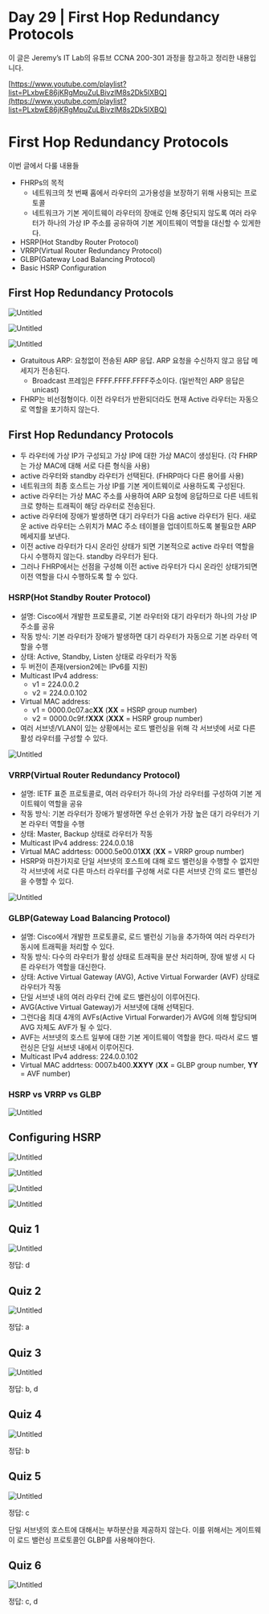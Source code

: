 # Day 29 | First Hop Redundancy Protocols

이 글은 Jeremy’s IT Lab의 유튜브 CCNA 200-301 과정을 참고하고 정리한 내용입니다.

[https://www.youtube.com/playlist?list=PLxbwE86jKRgMpuZuLBivzlM8s2Dk5lXBQ](https://www.youtube.com/playlist?list=PLxbwE86jKRgMpuZuLBivzlM8s2Dk5lXBQ)

# **First Hop Redundancy Protocols**

이번 글에서 다룰 내용들

- FHRPs의 목적
    - 네트워크의 첫 번째 홉에서 라우터의 고가용성을 보장하기 위해 사용되는 프로토콜
    - 네트워크가 기본 게이트웨이 라우터의 장애로 인해 중단되지 않도록 여러 라우터가 하나의 가상 IP 주소를 공유하여 기본 게이트웨이 역할을 대신할 수 있게한다.
- HSRP(Hot Standby Router Protocol)
- VRRP(Virtual Router Redundancy Protocol)
- GLBP(Gateway Load Balancing Protocol)
- Basic HSRP Configuration

## First Hop Redundancy Protocols

![Untitled](img/Day29/Untitled.png)

![Untitled](img/Day29/Untitled%201.png)

![Untitled](img/Day29/Untitled%202.png)

- Gratuitous ARP: 요청없이 전송된 ARP 응답. ARP 요청을 수신하지 않고 응답 메세지가 전송된다.
    - Broadcast 프레임은 FFFF.FFFF.FFFF주소이다. (일반적인 ARP 응답은 unicast)
- FHRP는 비선점형이다. 이전 라우터가 반환되더라도 현재 Active 라우터는 자동으로 역할을 포기하지 않는다.

## First Hop Redundancy Protocols

- 두 라우터에 가상 IP가 구성되고 가상 IP에 대한 가상 MAC이 생성된다. (각 FHRP는 가상 MAC에 대해 서로 다른 형식을 사용)
- active 라우터와 standby 라우터가 선택된다. (FHRP마다 다른 용어를 사용)
- 네트워크의 최종 호스트는 가상 IP를 기본 게이트웨이로 사용하도록 구성된다.
- active 라우터는 가상 MAC 주소를 사용하여 ARP 요청에 응답하므로 다른 네트워크로 향하는 트래픽이 해당 라우터로 전송된다.
- active 라우터에 장애가 발생하면 대기 라우터가 다음 active 라우터가 된다. 새로운 active 라우터는 스위치가 MAC 주소 테이블을 업데이트하도록 불필요한 ARP 메세지를 보낸다.
- 이전 active 라우터가 다시 온라인 상태가 되면 기본적으로 active 라우터 역할을 다시 수행하지 않는다. standby 라우터가 된다.
- 그러나 FHRP에서는 선점을 구성해 이전 active 라우터가 다시 온라인 상태가되면 이전 역할을 다시 수행하도록 할 수 있다.

### HSRP(Hot Standby Router Protocol)

- 설명: Cisco에서 개발한 프로토콜로, 기본 라우터와 대기 라우터가 하나의 가상 IP 주소를 공유
- 작동 방식: 기본 라우터가 장애가 발생하면 대기 라우터가 자동으로 기본 라우터 역할을 수행
- 상태: Active, Standby, Listen 상태로 라우터가 작동
- 두 버전이 존재(version2에는 IPv6를 지원)
- Multicast IPv4 address:
    - v1 = 224.0.0.2
    - v2 = 224.0.0.102
- Virtual MAC address:
    - v1 = 0000.0c07.ac**XX** (**XX** = HSRP group number)
    - v2 = 0000.0c9f.f**XXX** (**XXX** = HSRP group number)
- 여러 서브넷/VLAN이 있는 상황에서는 로드 밸런싱을 위해 각 서브넷에 서로 다른 활성 라우터를 구성할 수 있다.

![Untitled](img/Day29/Untitled%203.png)

### VRRP(Virtual Router Redundancy Protocol)

- 설명: IETF 표준 프로토콜로, 여러 라우터가 하나의 가상 라우터를 구성하여 기본 게이트웨이 역할을 공유
- 작동 방식: 기본 라우터가 장애가 발생하면 우선 순위가 가장 높은 대기 라우터가 기본 라우터 역할을 수행
- 상태: Master, Backup 상태로 라우터가 작동
- Multicast IPv4 address: 224.0.0.18
- Virtual MAC addrtess: 0000.5e00.01**XX** (**XX** = VRRP group number)
- HSRP와 마찬가지로 단일 서브넷의 호스트에 대해 로드 밸런싱을 수행할 수 없지만 각 서브넷에 서로 다른 마스터 라우터를 구성해 서로 다른 서브넷 간의 로드 밸런싱을 수행할 수 있다.

![Untitled](img/Day29/Untitled%204.png)

### GLBP(Gateway Load Balancing Protocol)

- 설명: Cisco에서 개발한 프로토콜로, 로드 밸런싱 기능을 추가하여 여러 라우터가 동시에 트래픽을 처리할 수 있다.
- 작동 방식: 다수의 라우터가 활성 상태로 트래픽을 분산 처리하며, 장애 발생 시 다른 라우터가 역할을 대신한다.
- 상태: Active Virtual Gateway (AVG), Active Virtual Forwarder (AVF) 상태로 라우터가 작동
- 단일 서브넷 내의 여러 라우터 간에 로드 밸런싱이 이루어진다.
- AVG(Active Virtual Gateway)가 서브넷에 대해 선택된다.
- 그런다음 최대 4개의 AVFs(Active Virtual Forwarder)가 AVG에 의해 할당되며 AVG 자체도 AVF가 될 수 있다.
- AVF는 서브넷의 호스트 일부에 대한 기본 게이트웨이 역할을 한다. 따라서 로드 밸런싱은 단일 서브넷 내에서 이루어진다.
- Multicast IPv4 address: 224.0.0.102
- Virtual MAC addrtess: 0007.b400.**XXYY** (**XX** = GLBP group number, **YY** = AVF number)

### HSRP vs VRRP vs GLBP

![Untitled](img/Day29/Untitled%205.png)

## Configuring HSRP

![Untitled](img/Day29/Untitled%206.png)

![Untitled](img/Day29/Untitled%207.png)

![Untitled](img/Day29/Untitled%208.png)

![Untitled](img/Day29/Untitled%209.png)

## Quiz 1

![Untitled](img/Day29/Untitled%2010.png)

정답: d

## Quiz 2

![Untitled](img/Day29/Untitled%2011.png)

정답: a

## Quiz 3

![Untitled](img/Day29/Untitled%2012.png)

정답: b, d

## Quiz 4

![Untitled](img/Day29/Untitled%2013.png)

정답: b

## Quiz 5

![Untitled](img/Day29/Untitled%2014.png)

정답: c

단일 서브넷의 호스트에 대해서는  부하분산을 제공하지 않는다. 이를 위해서는 게이트웨이 로드 밸런싱 프로토콜인 GLBP를 사용해야한다. 

## Quiz 6

![Untitled](img/Day29/Untitled%2015.png)

정답: c, d